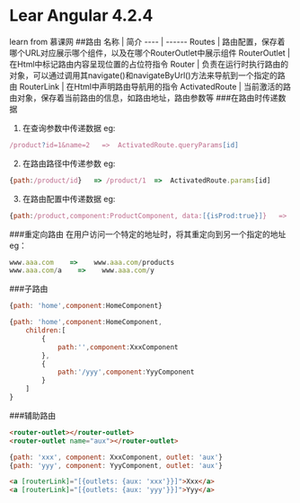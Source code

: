# Lear Angular 4.2.4
learn from 慕课网
##路由
名称 | 简介 
---- | ------ 
Routes | 路由配置，保存着哪个URL对应展示哪个组件，以及在哪个RouterOutlet中展示组件
RouterOutlet | 在Html中标记路由内容呈现位置的占位符指令
Router | 负责在运行时执行路由的对象，可以通过调用其navigate()和navigateByUrl()方法来导航到一个指定的路由
RouterLink | 在Html中声明路由导航用的指令
ActivatedRoute | 当前激活的路由对象，保存着当前路由的信息，如路由地址，路由参数等 
###在路由时传递数据
1. 在查询参数中传递数据
eg:
```javascript
/product?id=1&name=2   =>  ActivatedRoute.queryParams[id]

```
2. 在路由路径中传递参数
eg:
```javascript
{path:/product/id}   => /product/1  =>  ActivatedRoute.params[id]
```
3. 在路由配置中传递数据
eg:
```javascript
{path:/product,component:ProductComponent, data:[{isProd:true}]}   =>  ActivatedRoute.data[0][isProd]
```

###重定向路由
在用户访问一个特定的地址时，将其重定向到另一个指定的地址
eg：
```javascript
www.aaa.com    =>    www.aaa.com/products
www.aaa.com/a    =>    www.aaa.com/y
```
###子路由
```javascript
{path: 'home',component:HomeComponent}

{path: 'home',component:HomeComponent,
    children:[
        {
            path:'',component:XxxComponent
        },
        {
            path:'/yyy',component:YyyComponent
        }
    ]
}
```
###辅助路由
```html
<router-outlet></router-outlet>
<router-outlet name="aux"></router-outlet>
```
```javascript
{path: 'xxx', component: XxxComponent, outlet: 'aux'}
{path: 'yyy', component: YyyComponent, outlet: 'aux'}
```
```html
<a [routerLink]="[{outlets: {aux: 'xxx'}}]">Xxx</a>
<a [routerLink]="[{outlets: {aux: 'yyy'}}]">Yyy</a>
```